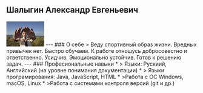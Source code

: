 Шалыгин Александр Евгеньевич
---
<img src="img/фото.JPG"  width="100"/>
---
### О себе
> Веду спортивный образ жизни. Вредных привычек нет. Быстро обучаем. К работе отношусь добросовестно и ответственно. Усидчив. Эмоционально устойчив. Готов к решению задач.
---
### Професиональные навыки
* > Языки: Рускиий, Английский (на уровне понимания документации)
* > Языки програмирования: Java, JavaScript, HTML
* >Работа с OC Windows, macOS, Linux
* >Работа с системами контроля версий (git и др.)